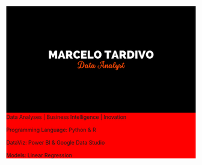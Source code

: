 <div style="background-color: #ff0000">
    <img src = "Banner.png" with = 100%>
    <br>Data Analyses | Business Intelligence | Inovation</br>
    <br>Programming Language: Python & R</br>
    <br>DataViz: Power BI & Google Data Studio</br>
    <br>Models: Linear Regression</br>
</div>
